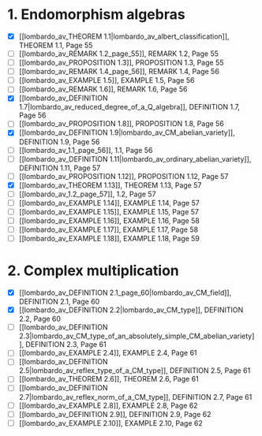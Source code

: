 # 1. Endomorphism algebras
- [x] [[lombardo_av_THEOREM 1.1|lombardo_av_albert_classification]], THEOREM 1.1, Page 55
- [ ] [[lombardo_av_REMARK 1.2_page_55]], REMARK 1.2, Page 55
- [ ] [[lombardo_av_PROPOSITION 1.3]], PROPOSITION 1.3, Page 55
- [ ] [[lombardo_av_REMARK 1.4_page_56]], REMARK 1.4, Page 56
- [ ] [[lombardo_av_EXAMPLE 1.5]], EXAMPLE 1.5, Page 56
- [ ] [[lombardo_av_REMARK 1.6]], REMARK 1.6, Page 56
- [x] [[lombardo_av_DEFINITION 1.7|lombardo_av_reduced_degree_of_a_Q_algebra]], DEFINITION 1.7, Page 56
- [ ] [[lombardo_av_PROPOSITION 1.8]], PROPOSITION 1.8, Page 56
- [x] [[lombardo_av_DEFINITION 1.9|lombardo_av_CM_abelian_variety]], DEFINITION 1.9, Page 56
- [ ] [[lombardo_av_1.1_page_56]], 1.1, Page 56
- [ ] [[lombardo_av_DEFINITION 1.11|lombardo_av_ordinary_abelian_variety]], DEFINITION 1.11, Page 57
- [ ] [[lombardo_av_PROPOSITION 1.12]], PROPOSITION 1.12, Page 57
- [x] [[lombardo_av_THEOREM 1.13]], THEOREM 1.13, Page 57
- [ ] [[lombardo_av_1.2_page_57]], 1.2, Page 57
- [ ] [[lombardo_av_EXAMPLE 1.14]], EXAMPLE 1.14, Page 57
- [ ] [[lombardo_av_EXAMPLE 1.15]], EXAMPLE 1.15, Page 57
- [ ] [[lombardo_av_EXAMPLE 1.16]], EXAMPLE 1.16, Page 58
- [ ] [[lombardo_av_EXAMPLE 1.17]], EXAMPLE 1.17, Page 58
- [ ] [[lombardo_av_EXAMPLE 1.18]], EXAMPLE 1.18, Page 59

# 2. Complex multiplication
- [x] [[lombardo_av_DEFINITION 2.1_page_60|lombardo_av_CM_field]], DEFINITION 2.1, Page 60
- [x] [[lombardo_av_DEFINITION 2.2|lombardo_av_CM_type]], DEFINITION 2.2, Page 60
- [ ] [[lombardo_av_DEFINITION 2.3|lombardo_av_CM_type_of_an_absolutely_simple_CM_abelian_variety]], DEFINITION 2.3, Page 61
- [ ] [[lombardo_av_EXAMPLE 2.4]], EXAMPLE 2.4, Page 61
- [ ] [[lombardo_av_DEFINITION 2.5|lombardo_av_reflex_type_of_a_CM_type]], DEFINITION 2.5, Page 61
- [ ] [[lombardo_av_THEOREM 2.6]], THEOREM 2.6, Page 61
- [ ] [[lombardo_av_DEFINITION 2.7|lombardo_av_reflex_norm_of_a_CM_type]], DEFINITION 2.7, Page 61
- [ ] [[lombardo_av_EXAMPLE 2.8]], EXAMPLE 2.8, Page 62
- [ ] [[lombardo_av_DEFINITION 2.9]], DEFINITION 2.9, Page 62
- [ ] [[lombardo_av_EXAMPLE 2.10]], EXAMPLE 2.10, Page 62